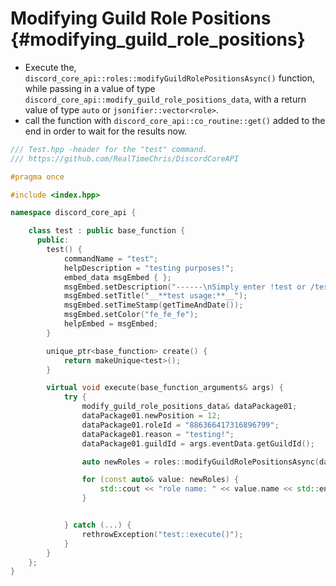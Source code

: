 Modifying Guild Role Positions {#modifying_guild_role_positions}
============
- Execute the, `discord_core_api::roles::modifyGuildRolePositionsAsync()` function, while passing in a value of type `discord_core_api::modify_guild_role_positions_data`, with a return value of type `auto` or `jsonifier::vector<role>`.
- call the function with `discord_core_api::co_routine::get()` added to the end in order to wait for the results now.

```cpp
/// Test.hpp -header for the "test" command.
/// https://github.com/RealTimeChris/DiscordCoreAPI

#pragma once

#include <index.hpp>

namespace discord_core_api {

	class test : public base_function {
	  public:
		test() {
			commandName = "test";
			helpDescription = "testing purposes!";
			embed_data msgEmbed { };
			msgEmbed.setDescription("------\nSimply enter !test or /test!\n------");
			msgEmbed.setTitle("__**test usage:**__");
			msgEmbed.setTimeStamp(getTimeAndDate());
			msgEmbed.setColor("fe_fe_fe");
			helpEmbed = msgEmbed;
		}

		unique_ptr<base_function> create() {
			return makeUnique<test>();
		}

		virtual void execute(base_function_arguments& args) {
			try {
				modify_guild_role_positions_data& dataPackage01;
				dataPackage01.newPosition = 12;
				dataPackage01.roleId = "886366417316896799";
				dataPackage01.reason = "testing!";
				dataPackage01.guildId = args.eventData.getGuildId();

				auto newRoles = roles::modifyGuildRolePositionsAsync(dataPackage01).get();

				for (const auto& value: newRoles) {
					std::cout << "role name: " << value.name << std::endl;
				}


			} catch (...) {
				rethrowException("test::execute()");
			}
		}
	};
}


```
